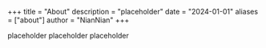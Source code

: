 +++
title = "About"
description = "placeholder"
date = "2024-01-01"
aliases = ["about"]
author = "NianNian"
+++

placeholder
placeholder
placeholder
